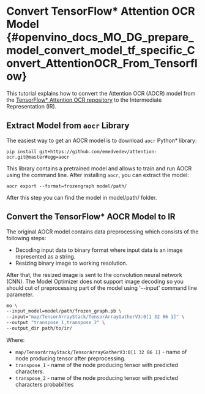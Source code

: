 # Convert TensorFlow* Attention OCR Model {#openvino_docs_MO_DG_prepare_model_convert_model_tf_specific_Convert_AttentionOCR_From_Tensorflow}

This tutorial explains how to convert the Attention OCR (AOCR) model from the [TensorFlow* Attention OCR repository](https://github.com/emedvedev/attention-ocr) to the Intermediate Representation (IR).

## Extract Model from `aocr` Library

The easiest way to get an AOCR model is to download `aocr` Python\* library:
```
pip install git+https://github.com/emedvedev/attention-ocr.git@master#egg=aocr
```
This library contains a pretrained model and allows to train and run AOCR using the command line. After installing `aocr`, you can extract the model:
```
aocr export --format=frozengraph model/path/
```
After this step you can find the model in model/path/ folder.

## Convert the TensorFlow* AOCR Model to IR

The original AOCR model contains data preprocessing which consists of the following steps:
* Decoding input data to binary format where input data is an image represented as a string.
* Resizing binary image to working resolution.

After that, the resized image is sent to the convolution neural network (CNN). The Model Optimizer does not support image decoding so you should cut of preprocessing part of the model using '--input' command line parameter.
```sh
mo \
--input_model=model/path/frozen_graph.pb \
--input="map/TensorArrayStack/TensorArrayGatherV3:0[1 32 86 1]" \
--output "transpose_1,transpose_2" \
--output_dir path/to/ir/
```

Where:
* `map/TensorArrayStack/TensorArrayGatherV3:0[1 32 86 1]` - name of node producing tensor after preprocessing.
* `transpose_1` - name of the node producing tensor with predicted characters.
* `transpose_2` - name of the node producing tensor with predicted characters probabilties